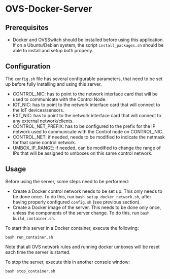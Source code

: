 # OVS-Docker-Server

## Prerequisites
 - Docker and OVSSwitch should be installed before using this application. If on a Ubuntu/Debian system, the script `install_packages.sh` should be able to install and setup both properly.
 
## Configuration
The `config.sh` file has several configurable parameters, that need to be set up before fully installing and using this server.

 - CONTROL_NIC: has to point to the network interface card that will be used to communicate with the Control Node.
 - IOT_NIC: has to point to the network interface card that will connect to the IoT devices/sensors.
 - EXT_NIC: has to point to the network interface card that will connect to any external network/clients.
 - CONTROL_NET_PREFIX: has to be configured to the prefix for the IP network used to communicate with the Control node on CONTROL_NIC.
 - CONTROL_NET: if needed, needs to be modified to indicate the netmask for that same control network.
 - UMBOX_IP_RANGE: if needed, can be modified to change the range of IPs that will be assigned to umboxes on this same control network.
 
## Usage
Before using the server, some steps need to be performed:
 - Create a Docker control network needs to be set up. This only needs to be done once. To do this, run `bash setup_docker_network.sh`, after having properly configured `config.sh` (see previous section). 
 - Create a Docker image of the server. This needs to be done only once, unless the components of the server change. To do this, run `bash build_container.sh`.

To start this server in a Docker container, execute the following:

`bash run_container.sh`  

Note that all OVS network rules and running docker umboxes will be reset each time the server is started.

To stop the server, execute this in another console window:

`bash stop_container.sh`
